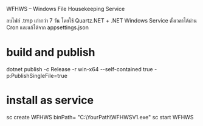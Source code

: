 WFHWS – Windows File Housekeeping Service

ลบไฟล์ .tmp เก่ากว่า 7 วัน โดยใช้ Quartz.NET + .NET Windows Service
ตั้งเวลาได้ผ่าน Cron และแก้ได้จาก appsettings.json

# build and publish
dotnet publish -c Release -r win-x64 --self-contained true -p:PublishSingleFile=true

# install as service
sc create WFHWS binPath= "C:\YourPath\WFHWSV1.exe"
sc start WFHWS
